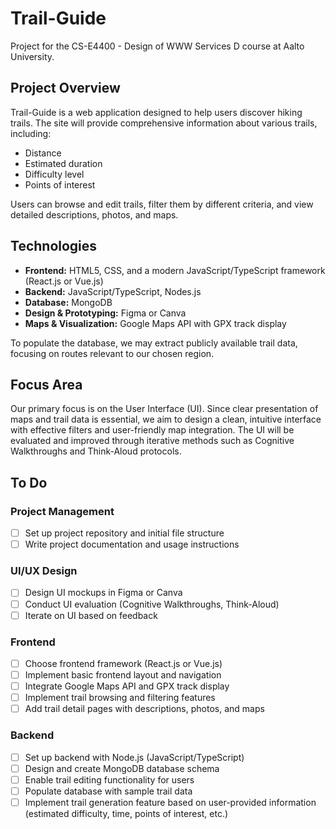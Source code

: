 # Trail-Guide

Project for the CS-E4400 - Design of WWW Services D course at Aalto University.

## Project Overview

Trail-Guide is a web application designed to help users discover hiking trails. The site will provide comprehensive information about various trails, including:

- Distance
- Estimated duration
- Difficulty level
- Points of interest

Users can browse and edit trails, filter them by different criteria, and view detailed descriptions, photos, and maps.

## Technologies

- **Frontend:** HTML5, CSS, and a modern JavaScript/TypeScript framework (React.js or Vue.js)
- **Backend:** JavaScript/TypeScript, Nodes.js
- **Database:** MongoDB
- **Design & Prototyping:** Figma or Canva
- **Maps & Visualization:** Google Maps API with GPX track display

To populate the database, we may extract publicly available trail data, focusing on routes relevant to our chosen region.

## Focus Area

Our primary focus is on the User Interface (UI). Since clear presentation of maps and trail data is essential, we aim to design a clean, intuitive interface with effective filters and user-friendly map integration. The UI will be evaluated and improved through iterative methods such as Cognitive Walkthroughs and Think-Aloud protocols.

## To Do

### Project Management
- [ ] Set up project repository and initial file structure
- [ ] Write project documentation and usage instructions

### UI/UX Design
- [ ] Design UI mockups in Figma or Canva
- [ ] Conduct UI evaluation (Cognitive Walkthroughs, Think-Aloud)
- [ ] Iterate on UI based on feedback

### Frontend
- [ ] Choose frontend framework (React.js or Vue.js)
- [ ] Implement basic frontend layout and navigation
- [ ] Integrate Google Maps API and GPX track display
- [ ] Implement trail browsing and filtering features
- [ ] Add trail detail pages with descriptions, photos, and maps

### Backend
- [ ] Set up backend with Node.js (JavaScript/TypeScript)
- [ ] Design and create MongoDB database schema
- [ ] Enable trail editing functionality for users
- [ ] Populate database with sample trail data
- [ ] Implement trail generation feature based on user-provided information (estimated difficulty, time, points of interest, etc.)
